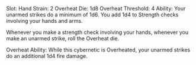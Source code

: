 Slot: Hand
Strain: 2
Overheat Die: 1d8
Overheat Threshold: 4
Ability: Your unarmed strikes do a minimum of 1d6. You add 1d4 to Strength checks involving your hands and arms. 

Whenever you make a strength check involving your hands, whenever you make an unarmed strike, roll the Overheat die. 

Overheat Ability: While this cybernetic is Overheated, your unarmed strikes do an additional 1d4 fire damage. 